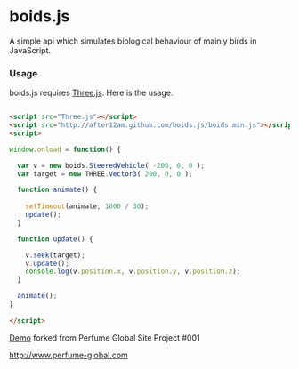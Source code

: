 # boids.js

A simple api which simulates biological behaviour of mainly birds in JavaScript.
  
  
### Usage ###

boids.js requires [Three.js](https://github.com/mrdoob/three.js/). Here is the usage.

```html

<script src="Three.js"></script>
<script src="http://after12am.github.com/boids.js/boids.min.js"></script>
<script>

window.onload = function() {

  var v = new boids.SteeredVehicle( -200, 0, 0 );
  var target = new THREE.Vector3( 200, 0, 0 );

  function animate() {
    
    setTimeout(animate, 1000 / 30);
    update();
  }

  function update() {

    v.seek(target);
    v.update();
    console.log(v.position.x, v.position.y, v.position.z);
  }

  animate();
}
  
</script>
```

[Demo](http://after12am.github.com/boids.js/example/perfume-dev.html) forked from Perfume Global Site Project #001

http://www.perfume-global.com